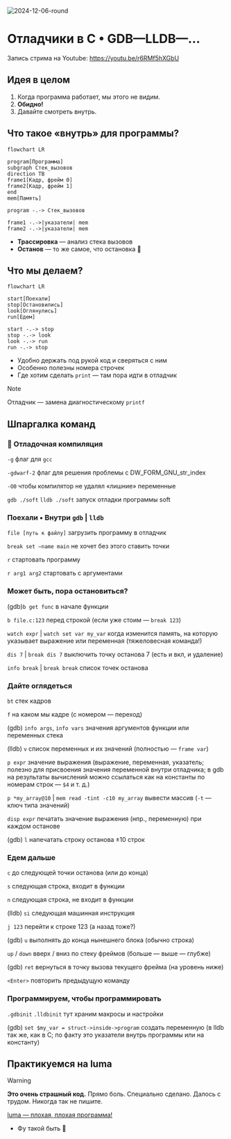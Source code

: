 ![2024-12-06-round](https://github.com/user-attachments/assets/1f9f97de-4f9f-4401-a45f-a2f4d8806464)

# Отладчики в C • GDB—LLDB—…
Запись стрима на Youtube: https://youtu.be/r6RMf5hXGbU

## Идея в целом

1. Когда программа работает, мы этого не видим.
2. **Обидно!**
3. Давайте смотреть внутрь.

## Что такое «внутрь» для программы?

```mermaid
flowchart LR

program[Программа]
subgraph Стек_вызовов
direction TB
frame1[Кадр, фрейм 0]
frame2[Кадр, фрейм 1]
end
mem[Память]

program -.-> Стек_вызовов

frame1 -.->|указатели| mem
frame2 -.->|указатели| mem

```

- **Трассировка** — анализ стека вызовов
- **Останов** — то же самое, что остановка 🙂

## Что мы делаем?

```mermaid
flowchart LR

start[Поехали]
stop[Остановились]
look[Оглянулись]
run[Едем]

start -.-> stop
stop -.-> look
look -.-> run
run -.-> stop
```

- Удобно держать под рукой код и сверяться с ним
- Особенно полезны номера строчек
- Где хотим сделать `print` — там пора идти в отладчик


> [!NOTE]
> Отладчик — замена диагностическому `printf`

## Шпаргалка команд

### 🔶 Отладочная компиляция

`-g` флаг для `gcc`

`-gdwarf-2` флаг для решения проблемы с DW_FORM_GNU_str_index

`-O0` чтобы компилятор не удалял «лишние» переменные

`gdb ./soft` `lldb ./soft` запуск отладки программы soft

### Поехали • Внутри `gdb` | `lldb`

`file [путь к файлу]` загрузить программу в отладчик

`break set —name main` не хочет без этого ставить точки

`r` стартовать программу

`r arg1 arg2` стартовать с аргументами

### Может быть, пора остановиться?

(gdb)`b get func` в начале функции

`b file.c:123` перед строкой (если уже стоим — `break 123`)

`watch expr` | `watch set var my_var` когда изменится память, на которую указывает выражение или переменная (тяжеловесная команда!)

`dis 7` | `break dis 7` выключить точку останова 7 (есть и вкл, и удаление)

`info break` | `break break` список точек останова

### Дайте оглядеться

`bt` стек кадров

`f` на каком мы кадре (с номером — переход)

(gdb) `info args`, `info vars` значения аргументов функции или переменных стека

(lldb) `v` список переменных и их значений (полностью — `frame var`)

`p expr` значение выражения (выражение, переменная, указатель; полезно для присвоения значения переменной внутри отладчика; в gdb на результаты вычислений можно ссылаться как на константы по номерам строк — `$4` и т. д.)

`p *my_array@10` | `mem read -tint -c10 my_array` вывести массив (`-t` — ключ типа значений)

`disp expr` печатать значение выражения (нпр., переменную) при каждом останове

(gdb) `l` напечатать строку останова ±10 строк

### Едем дальше

`c` до следующей точки останова (или до конца)

`s` следующая строка, входит в функции

`n` следующая строка, не входит в функции

(lldb) `si` следующая машинная инструкция

`j 123` перейти к строке 123 (а назад тоже?)

(gdb) `u` выполнять до конца нынешнего блока (обычно строка)

`up` / `down` вверх / вниз по стеку фреймов (больше — выше — глубже)

(gdb) `ret` вернуться в точку вызова текущего фрейма (на уровень ниже)

`<Enter>` повторить предыдущую команду

### Программируем, чтобы программировать
`.gdbinit` `.lldbinit` тут храним макросы и настройки

(gdb) `set $my_var = struct->inside->program` создать переменную (в lldb так же, как в C; по факту это указатели внутрь программы или на константу)

## Практикуемся на luma

> [!WARNING]
> **Это очень страшный код.**
> Прямо боль.
> Специально сделано.
> Далось с трудом.
> Никогда так не пишите.

[luma — плохая, плохая программа!](src/luma.c) 
- Фу такой быть 👿

